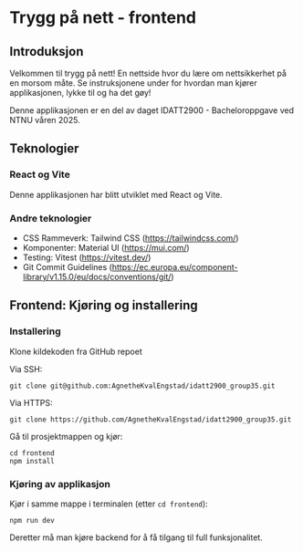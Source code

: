 # Trygg på nett - frontend

## Introduksjon
Velkommen til trygg på nett! En nettside hvor du lære om nettsikkerhet på en morsom måte. Se instruksjonene under for hvordan man kjører applikasjonen, lykke til og ha det gøy!

Denne applikasjonen er en del av daget IDATT2900 - Bacheloroppgave ved NTNU våren 2025.

## Teknologier
### React og Vite
Denne applikasjonen har blitt utviklet med React og Vite.
### Andre teknologier
- CSS Rammeverk: Tailwind CSS (https://tailwindcss.com/)
- Komponenter: Material UI (https://mui.com/)
- Testing: Vitest (https://vitest.dev/)
- Git Commit Guidelines (https://ec.europa.eu/component-library/v1.15.0/eu/docs/conventions/git/)

## Frontend: Kjøring og installering
### Installering
Klone kildekoden fra GitHub repoet

Via SSH: 
```
git clone git@github.com:AgnetheKvalEngstad/idatt2900_group35.git
```

Via HTTPS: 
```
git clone https://github.com/AgnetheKvalEngstad/idatt2900_group35.git
```

Gå til prosjektmappen og kjør:
```
cd frontend
npm install
```
### Kjøring av applikasjon
Kjør i samme mappe i terminalen (etter `cd frontend`):
```
npm run dev
```
Deretter må man kjøre backend for å få tilgang til full funksjonalitet.
